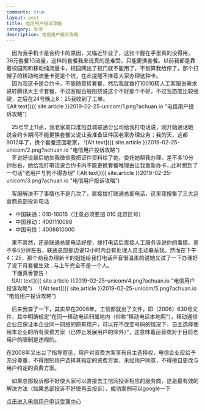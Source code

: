 ```yaml
---
comments: true
layout: post
title: 电信用户投诉攻略
category: 生活
description: 电信用户投诉攻略
---
```


&emsp;因为我手机卡是合约卡的原因，又临近毕业了，这张卡握在手里真的没得用，36元套餐1G流量，这样的套餐我来说真的是难受，只能更换套餐。以前我都是靠着校园网和移动纯流量卡，校园网出了校门就不能用了，不划算我给停了，那个打幌子的移动纯流量卡更是个坑，在此提醒不推荐大家办理这种卡。  
&emsp;因为我这卡是合约卡，不能随意转套餐，然后我就拨打10010转人工客服说需求说转腾讯大王卡套餐，不过客服百般阻挠说这个不好那个不好，不过我态度比较强硬，之后在24号晚上8：25我收到了工单。  
![Alt text]({{ site.article }}2019-02-25-unicom/1.png?achuan.io "电信用户投诉攻略")  

&emsp;25号早上11点，我老家周口淮阳县城联通分公司给我打电话说，刚开始通话她说合约卡期间不能更换套餐又说让我准备证件回老家办理业务；我的天，这都9012年了，换个套餐还回老家，
![Alt text]({{ site.article }}2019-02-25-unicom/2.png?achuan.io "电信用户投诉攻略")  
&emsp;歹说好说最后她加我微信我把证件资料给了她，委托她帮我办理。差不多10分钟左右，她给我打电话说合约卡内不能更换套餐唯理由让我重新办卡...此时想到了一句话“老用户与狗不得办理”
![Alt text]({{ site.article }}2019-02-25-unicom/3.png?achuan.io "电信用户投诉攻略") 

&emsp;客服解决不了事情也不是几次了，直接拔打联通总部电话，这里我搜集了三大运营商总部投诉电话  
 * 中国联通：010-10015（注意必须要加 010 北京区号）
 * 中国移动：4001110086
 * 中国电信：4008810000  

&emsp;果不其然，还是联通总部电话好使，拨打电话后直接人工服务诉说你的事情。差不多5分钟左右，联通总部那边说12小时内会有处理人员主动联系我。然而在下午4：25，那个劝我办理新卡的姐姐给我打电话声音很温柔的说她又试了一下办理好了说下月套餐生效...与上午完全不是一个人。  
&emsp;下面真香警告！  
&emsp;![Alt text]({{ site.article }}2019-02-25-unicom/4.png?achuan.io "电信用户投诉攻略") 
&emsp;![Alt text]({{ site.article }}2019-02-25-unicom/5.png?achuan.io "电信用户投诉攻略") 

&emsp;后来我查了一下，其实早在2006年，工信部就出了文件，即〔2006〕630号文件，其中明确规定“在同一移动电话归属地内（俗称“移动电话本地网”），移动通信企业应保证本企业同一网络的原有用户，可以在不改变号码的情况下，自主选择使用本企业的所有资费方案（已停止发展用户的除外）”，这意味着运营商对于目前老用户的限制是违规的。

在2008年又出台了指导意见，用户对资费方案享有自主选择权，电信企业应给予充分尊重，不得限制用户选择其指定的资费方案，未经用户同意，不得擅自更改与用户约定的资费方案。

&emsp;如果总部投诉都不好使大家可以直接去工信网投诉相应的服务商，这是最有效的解决方法（如果总部投诉不好使再去投诉），成功案例可以google一下

[点击进入电信用户申诉受理中心][1]


[1]: http://www.chinatcc.gov.cn/cms/shensus?achuan.io
